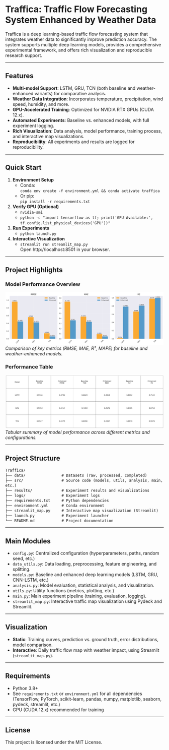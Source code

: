 # Traffica: Traffic Flow Forecasting System Enhanced by Weather Data

Traffica is a deep learning-based traffic flow forecasting system that integrates weather data to significantly improve prediction accuracy. The system supports multiple deep learning models, provides a comprehensive experimental framework, and offers rich visualization and reproducible research support.

---

## Features

- **Multi-model Support**: LSTM, GRU, TCN (both baseline and weather-enhanced variants) for comparative analysis.
- **Weather Data Integration**: Incorporates temperature, precipitation, wind speed, humidity, and more.
- **GPU-Accelerated Training**: Optimized for NVIDIA RTX GPUs (CUDA 12.x).
- **Automated Experiments**: Baseline vs. enhanced models, with full experiment logging.
- **Rich Visualization**: Data analysis, model performance, training process, and interactive map visualizations.
- **Reproducibility**: All experiments and results are logged for reproducibility.

---

## Quick Start

1. **Environment Setup**
   - Conda:  
     `conda env create -f environment.yml && conda activate traffica`
   - Or pip:  
     `pip install -r requirements.txt`
2. **Verify GPU (Optional)**
   - `nvidia-smi`
   - `python -c "import tensorflow as tf; print('GPU Available:', tf.config.list_physical_devices('GPU'))"`
3. **Run Experiments**
   - `python launch.py`
4. **Interactive Visualization**
   - `streamlit run streamlit_map.py`  
     Open http://localhost:8501 in your browser.

---

## Project Highlights

### Model Performance Overview

![Model Performance Metrics](results/figures/comparison/performance_metrics.png)
*Comparison of key metrics (RMSE, MAE, R², MAPE) for baseline and weather-enhanced models.*

### Performance Table

![Performance Table](results/figures/comparison/performance_table.png)
*Tabular summary of model performance across different metrics and configurations.*

---

## Project Structure

```
Traffica/
├── data/                # Datasets (raw, processed, completed)
├── src/                 # Source code (models, utils, analysis, main, etc.)
├── results/             # Experiment results and visualizations
├── logs/                # Experiment logs
├── requirements.txt     # Python dependencies
├── environment.yml      # Conda environment
├── streamlit_map.py     # Interactive map visualization (Streamlit)
├── launch.py            # Experiment launcher
└── README.md            # Project documentation
```

---

## Main Modules

- `config.py`: Centralized configuration (hyperparameters, paths, random seed, etc.)
- `data_utils.py`: Data loading, preprocessing, feature engineering, and splitting.
- `models.py`: Baseline and enhanced deep learning models (LSTM, GRU, CNN-LSTM, etc.)
- `analysis.py`: Model evaluation, statistical analysis, and visualization.
- `utils.py`: Utility functions (metrics, plotting, etc.)
- `main.py`: Main experiment pipeline (training, evaluation, logging).
- `streamlit_map.py`: Interactive traffic map visualization using Pydeck and Streamlit.

---

## Visualization

- **Static**: Training curves, prediction vs. ground truth, error distributions, model comparison.
- **Interactive**: Daily traffic flow map with weather impact, using Streamlit (`streamlit_map.py`).

---

## Requirements

- Python 3.8+
- See `requirements.txt` or `environment.yml` for all dependencies (TensorFlow, PyTorch, scikit-learn, pandas, numpy, matplotlib, seaborn, pydeck, streamlit, etc.)
- GPU (CUDA 12.x) recommended for training

---

## License

This project is licensed under the MIT License.

